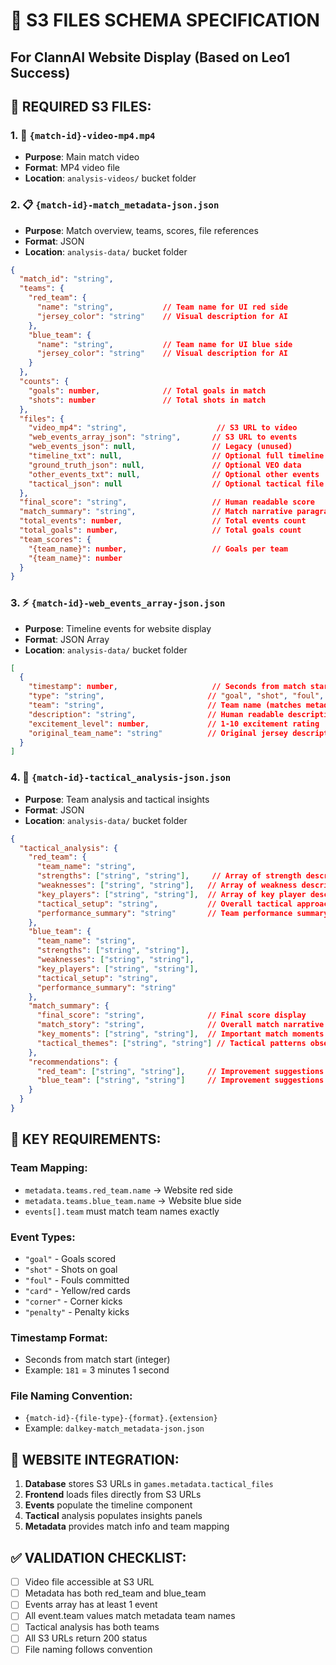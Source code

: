 # 🎯 S3 FILES SCHEMA SPECIFICATION
## For ClannAI Website Display (Based on Leo1 Success)

## 📁 **REQUIRED S3 FILES:**

### 1. **🎥 `{match-id}-video-mp4.mp4`**
- **Purpose**: Main match video
- **Format**: MP4 video file
- **Location**: `analysis-videos/` bucket folder

### 2. **📋 `{match-id}-match_metadata-json.json`**
- **Purpose**: Match overview, teams, scores, file references
- **Format**: JSON
- **Location**: `analysis-data/` bucket folder

```json
{
  "match_id": "string",
  "teams": {
    "red_team": {
      "name": "string",           // Team name for UI red side
      "jersey_color": "string"    // Visual description for AI
    },
    "blue_team": {
      "name": "string",           // Team name for UI blue side  
      "jersey_color": "string"    // Visual description for AI
    }
  },
  "counts": {
    "goals": number,              // Total goals in match
    "shots": number               // Total shots in match
  },
  "files": {
    "video_mp4": "string",                    // S3 URL to video
    "web_events_array_json": "string",       // S3 URL to events
    "web_events_json": null,                 // Legacy (unused)
    "timeline_txt": null,                    // Optional full timeline
    "ground_truth_json": null,               // Optional VEO data
    "other_events_txt": null,                // Optional other events
    "tactical_json": null                    // Optional tactical file
  },
  "final_score": "string",                   // Human readable score
  "match_summary": "string",                 // Match narrative paragraph
  "total_events": number,                    // Total events count
  "total_goals": number,                     // Total goals count
  "team_scores": {
    "{team_name}": number,                   // Goals per team
    "{team_name}": number
  }
}
```

### 3. **⚡ `{match-id}-web_events_array-json.json`**
- **Purpose**: Timeline events for website display
- **Format**: JSON Array
- **Location**: `analysis-data/` bucket folder

```json
[
  {
    "timestamp": number,                     // Seconds from match start
    "type": "string",                       // "goal", "shot", "foul", etc.
    "team": "string",                       // Team name (matches metadata)
    "description": "string",                // Human readable description
    "excitement_level": number,             // 1-10 excitement rating
    "original_team_name": "string"          // Original jersey description
  }
]
```

### 4. **🧠 `{match-id}-tactical_analysis-json.json`**
- **Purpose**: Team analysis and tactical insights
- **Format**: JSON
- **Location**: `analysis-data/` bucket folder

```json
{
  "tactical_analysis": {
    "red_team": {
      "team_name": "string",
      "strengths": ["string", "string"],     // Array of strength descriptions
      "weaknesses": ["string", "string"],   // Array of weakness descriptions
      "key_players": ["string", "string"],  // Array of key player descriptions
      "tactical_setup": "string",           // Overall tactical approach
      "performance_summary": "string"       // Team performance summary
    },
    "blue_team": {
      "team_name": "string",
      "strengths": ["string", "string"],
      "weaknesses": ["string", "string"],
      "key_players": ["string", "string"],
      "tactical_setup": "string",
      "performance_summary": "string"
    },
    "match_summary": {
      "final_score": "string",              // Final score display
      "match_story": "string",              // Overall match narrative
      "key_moments": ["string", "string"],  // Important match moments
      "tactical_themes": ["string", "string"] // Tactical patterns observed
    },
    "recommendations": {
      "red_team": ["string", "string"],     // Improvement suggestions
      "blue_team": ["string", "string"]     // Improvement suggestions
    }
  }
}
```

## 🎯 **KEY REQUIREMENTS:**

### **Team Mapping:**
- `metadata.teams.red_team.name` → Website red side
- `metadata.teams.blue_team.name` → Website blue side
- `events[].team` must match team names exactly

### **Event Types:**
- `"goal"` - Goals scored
- `"shot"` - Shots on goal
- `"foul"` - Fouls committed
- `"card"` - Yellow/red cards
- `"corner"` - Corner kicks
- `"penalty"` - Penalty kicks

### **Timestamp Format:**
- Seconds from match start (integer)
- Example: `181` = 3 minutes 1 second

### **File Naming Convention:**
- `{match-id}-{file-type}-{format}.{extension}`
- Example: `dalkey-match_metadata-json.json`

## 🚀 **WEBSITE INTEGRATION:**

1. **Database** stores S3 URLs in `games.metadata.tactical_files`
2. **Frontend** loads files directly from S3 URLs
3. **Events** populate the timeline component
4. **Tactical** analysis populates insights panels
5. **Metadata** provides match info and team mapping

## ✅ **VALIDATION CHECKLIST:**

- [ ] Video file accessible at S3 URL
- [ ] Metadata has both red_team and blue_team
- [ ] Events array has at least 1 event
- [ ] All event.team values match metadata team names
- [ ] Tactical analysis has both teams
- [ ] All S3 URLs return 200 status
- [ ] File naming follows convention
